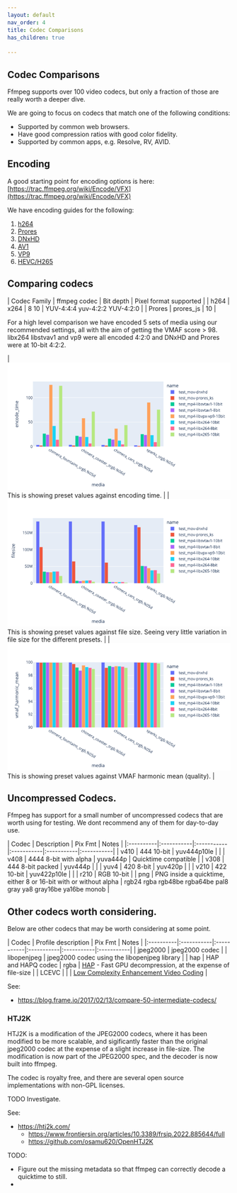 ```yaml
---
layout: default
nav_order: 4
title: Codec Comparisons
has_children: true

---
```


## Codec Comparisons <a name="Encoding-Overview"></a>

Ffmpeg supports over 100 video codecs, but only a fraction of those are really worth a deeper dive.

We are going to focus on codecs that match one of the following conditions:
   * Supported by common web browsers.
   * Have good compression ratios with good color fidelity.
   * Supported by common apps, e.g. Resolve, RV, AVID.

## Encoding <a name="encode"></a>


A good starting point for encoding options is here: [https://trac.ffmpeg.org/wiki/Encode/VFX](https://trac.ffmpeg.org/wiki/Encode/VFX)


We have encoding guides for the following:
1. [h264](Encodeh264.html)
2. [Prores](EncodeProres.html)
3. [DNxHD](EncodeDNxHD.html)
4. [AV1](EncodeAv1.html)
5. [VP9](EncodeVP9.html)
6. [HEVC/H265](EncodeHevc.html)

## Comparing codecs

| Codec Family | ffmpeg codec | Bit depth | Pixel format supported | 
| h264 | x264 | 8 10 | YUV-4:4:4 yuv-4:2:2 YUV-4:2:0 |
| Prores | prores_js | 10 | 


For a high level comparison we have encoded 5 sets of media using our recommended settings, all with the aim of getting the VMAF score > 98.  libx264 libstvav1 and vp9 were all encoded 4:2:0 and DNxHD and Prores were at 10-bit 4:2:2.

| ![](enctests/reference-results/codec-test-encode_time.png)  This is showing preset values against encoding time. |
| ![](enctests/reference-results/codec-test-filesize.png) This is showing preset values against file size. Seeing very little variation in file size for the different presets. |
| ![](enctests/reference-results/codec-test-vmaf_harmonic_mean.png) This is showing preset values against VMAF harmonic mean (quality). |


## Uncompressed Codecs.

Ffmpeg has support for a small number of uncompressed codecs that are worth using for testing. We dont recommend any of them for day-to-day use.

| Codec | Description | Pix Fmt | Notes |
|:----------|:-----------|:-----------|:-----------|:-----------|:-----------|
| v410 | 444 10-bit | yuv444p10le | |
| v408 | 4444 8-bit with alpha | yuva444p | Quicktime compatible |
| v308 | 444 8-bit packed | yuv444p | |
| yuv4 | 420 8-bit | yuv420p | |
| v210 | 422 10-bit | yuv422p10le | |
| r210 | RGB 10-bit |
| png | PNG inside a quicktime, either 8 or 16-bit with or without alpha | rgb24 rgba rgb48be rgba64be pal8 gray ya8 gray16be ya16be monob |

## Other codecs worth considering.

Below are other codecs that may be worth considering at some point.

| Codec | Profile description | Pix Fmt | Notes |
|:----------|:-----------|:-----------|:-----------|:-----------|:-----------|
| jpeg2000 | jpeg2000 codec | 
| libopenjpeg | jpeg2000 codec using the libopenjpeg library | 
| hap | HAP and HAPQ codec | rgba |  [HAP](https://hap.video/using-hap.html) - Fast GPU decompression, at the expense of file-size |
| LCEVC | | | [Low Complexity Enhancement Video Coding](https://docs.v-nova.com/v-nova/lcevc/reference-applications/ffmpeg) |


See:
   * https://blog.frame.io/2017/02/13/compare-50-intermediate-codecs/
   
### HTJ2K

HTJ2K is a modification of the JPEG2000 codecs, where it has been modified to be more scalable, and sigificantly faster than the original jpeg2000 codec at the expense of a slight increase in file-size. The modification is now part of the JPEG2000 spec, and the decoder is now built into ffmpeg.

The codec is royalty free, and there are several open source implementations with non-GPL licenses.


TODO Investigate.

See: 
* https://htj2k.com/
   * https://www.frontiersin.org/articles/10.3389/frsip.2022.885644/full
   * https://github.com/osamu620/OpenHTJ2K



TODO:
* Figure out the missing metadata so that ffmpeg can correctly decode a quicktime to still.
* 
